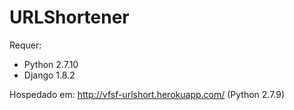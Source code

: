 # URLShortener

Requer:
  - Python 2.7.10
  - Django 1.8.2

Hospedado em: http://vfsf-urlshort.herokuapp.com/ (Python 2.7.9)
